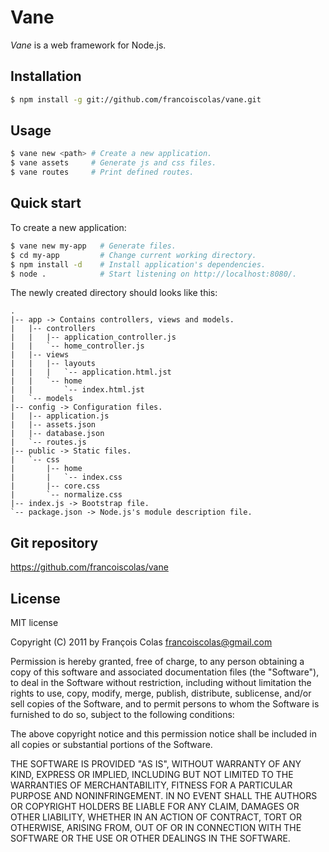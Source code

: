 Vane
====

*Vane* is a web framework for Node.js.


Installation
------------

```bash
$ npm install -g git://github.com/francoiscolas/vane.git
```


Usage
-----

```bash
$ vane new <path> # Create a new application.
$ vane assets     # Generate js and css files.
$ vane routes     # Print defined routes.
```


Quick start
-----------

To create a new application:
```bash
$ vane new my-app   # Generate files.
$ cd my-app         # Change current working directory.
$ npm install -d    # Install application's dependencies.
$ node .            # Start listening on http://localhost:8080/.
```


The newly created directory should looks like this:
```
.
|-- app -> Contains controllers, views and models.
|   |-- controllers
|   |   |-- application_controller.js
|   |   `-- home_controller.js
|   |-- views
|   |   |-- layouts
|   |   |   `-- application.html.jst
|   |   `-- home
|   |       `-- index.html.jst
|   `-- models
|-- config -> Configuration files.
|   |-- application.js
|   |-- assets.json
|   |-- database.json
|   `-- routes.js
|-- public -> Static files.
|   `-- css
|       |-- home
|       |   `-- index.css
|       |-- core.css
|       `-- normalize.css
|-- index.js -> Bootstrap file.
`-- package.json -> Node.js's module description file.
```


Git repository
--------------

https://github.com/francoiscolas/vane


License
-------

MIT license

Copyright (C) 2011 by François Colas <francoiscolas@gmail.com>

Permission is hereby granted, free of charge, to any person obtaining a copy
of this software and associated documentation files (the "Software"), to deal
in the Software without restriction, including without limitation the rights
to use, copy, modify, merge, publish, distribute, sublicense, and/or sell
copies of the Software, and to permit persons to whom the Software is
furnished to do so, subject to the following conditions:

The above copyright notice and this permission notice shall be included in
all copies or substantial portions of the Software.

THE SOFTWARE IS PROVIDED "AS IS", WITHOUT WARRANTY OF ANY KIND, EXPRESS OR
IMPLIED, INCLUDING BUT NOT LIMITED TO THE WARRANTIES OF MERCHANTABILITY,
FITNESS FOR A PARTICULAR PURPOSE AND NONINFRINGEMENT. IN NO EVENT SHALL THE
AUTHORS OR COPYRIGHT HOLDERS BE LIABLE FOR ANY CLAIM, DAMAGES OR OTHER
LIABILITY, WHETHER IN AN ACTION OF CONTRACT, TORT OR OTHERWISE, ARISING FROM,
OUT OF OR IN CONNECTION WITH THE SOFTWARE OR THE USE OR OTHER DEALINGS IN
THE SOFTWARE.
